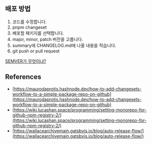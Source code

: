 ## 배포 방법

1. 코드를 수정합니다.
2. pnpm changeset
3. 배포할 패키지를 선택합니다.
4. major, minor, patch 버전을 고릅니다.
5. summary에 CHANGELOG.md에 나올 내용을 적습니다.
6. git push or pull request

[SEMVER가 무엇이냐?](https://semver.org/lang/ko/)

## References

- [https://maurodaprotis.hashnode.dev/how-to-add-changesets-workflow-to-a-simple-package-repo-on-github](https://maurodaprotis.hashnode.dev/how-to-add-changesets-workflow-to-a-simple-package-repo-on-github)
- [https://wiki.lucashan.space/programming/setting-monorepo-for-github-npm-registry-2/](https://wiki.lucashan.space/programming/setting-monorepo-for-github-npm-registry-2/)
- [https://wallacearchivemain.gatsbyjs.io/blog/auto-release-flow/](https://wallacearchivemain.gatsbyjs.io/blog/auto-release-flow/)